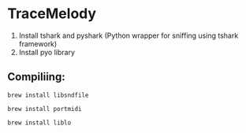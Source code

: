 # TraceMelody



1. Install tshark and pyshark (Python wrapper for sniffing using tshark framework)
2. Install pyo library

## Compiliing:

`brew install libsndfile`

`brew install portmidi`

`brew install liblo`


